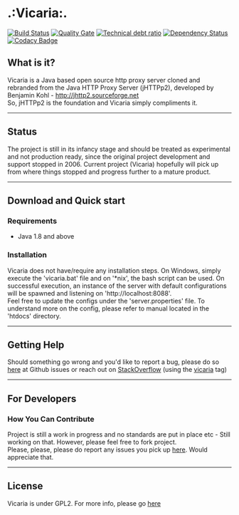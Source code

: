# .:Vicaria:.   
[![Build Status](https://travis-ci.org/k1nG5l3yM/vicaria.svg?branch=master)](https://travis-ci.org/k1nG5l3yM/vicaria)
[![Quality Gate](https://sonarqube.com/api/badges/gate?key=za.co.kmotsepe:vicaria)](https://sonarqube.com/dashboard/index/za.co.kmotsepe:vicaria)
[![Technical debt ratio](https://sonarqube.com/api/badges/measure?key=za.co.kmotsepe:vicaria&metric=sqale_debt_ratio)](https://sonarqube.com/dashboard/index/za.co.kmotsepe:vicaria)
[![Dependency Status](https://www.versioneye.com/user/projects/596f3a650fb24f00512fb275/badge.svg?style=flat-square)](https://www.versioneye.com/user/projects/596f3a650fb24f00512fb275)
[![Codacy Badge](https://api.codacy.com/project/badge/Grade/24a99fd928fa420b946be01dedeb99ca)](https://www.codacy.com/app/kmotsepe/vicaria?utm_source=github.com&amp;utm_medium=referral&amp;utm_content=k1nG5l3yM/vicaria&amp;utm_campaign=Badge_Grade)


## What is it?
Vicaria is a Java based open source http proxy server cloned and rebranded from the Java HTTP Proxy Server (jHTTPp2), developed by Benjamin Kohl - http://jhttp2.sourceforge.net  
So, jHTTPp2 is the foundation and Vicaria simply compliments it.   

---

## Status
The project is still in its infancy stage and should be treated as experimental and not production ready, since the original project development and support stopped in 2006. Current project (Vicaria) hopefully will pick up from where things stopped and progress further to a mature product. 

---

## Download and Quick start
### Requirements
* Java 1.8 and above  

### Installation
Vicaria does not have/require any installation steps. On Windows, simply execute the 'vicaria.bat' file and on '*nix', the bash script can be used. On successful execution, an instance of the server with default configurations will be spawned and listening on 'http://localhost:8088'.  
Feel free to update the configs under the 'server.properties' file. To understand more on the config, please refer to manual located in the 'htdocs' directory.

---

## Getting Help
Should something go wrong and you'd like to report a bug, please do so [here](https://github.com/k1nG5l3yM/vicaria/issues) at Github issues or reach out on [StackOverflow](http://stackoverflow.com/questions/tagged/vicaria) (using the [vicaria](http://stackoverflow.com/questions/tagged/vicaria) tag)

---

## For Developers
### How You Can Contribute
Project is still a work in progress and no standards are put in place etc - Still working on that. However, please feel free to fork project.  
Please, please, please do report any issues you pick up [here](https://github.com/k1nG5l3yM/vicaria/issues). Would appreciate that.

---
## License
Vicaria is under GPL2. For more info, please go [here](https://github.com/k1nG5l3yM/vicaria/blob/master/LICENSE)
